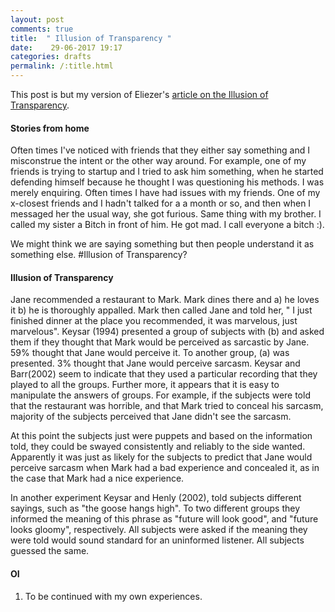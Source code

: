```yaml
---
layout: post
comments: true
title:  " Illusion of Transparency "
date:    29-06-2017 19:17
categories: drafts
permalink: /:title.html
---
```

This post is but my version of Eliezer's [article on the Illusion of Transparency][ele_illusion]. 

#### Stories from home

Often times I've noticed with friends that they either say something and I misconstrue the intent or the other way around. For example, one of my friends is trying to startup and I tried to ask him something, when he started defending himself because he thought I was questioning his methods. I was merely enquiring. Often times I have had issues with my friends. One of my x-closest friends and I hadn't talked for a a month or so, and then when I messaged her the usual way, she got furious. Same thing with my brother. I called my sister a Bitch in front of him. He got mad. I call everyone a bitch :).

We might think we are saying something but then people understand it as something else. #Illusion of Transparency?

#### Illusion of Transparency

Jane recommended a restaurant to Mark. Mark dines there and a) he loves it b) he is thoroughly appalled. Mark then called Jane and told her, " I just finished dinner at the place you recommended, it was marvelous, just marvelous". Keysar (1994) presented a group of subjects with (b) and asked them if they thought that Mark would be perceived as sarcastic by Jane. 59% thought that Jane would perceive it. To another group, (a) was presented. 3% thought that Jane would perceive sarcasm. Keysar and Barr(2002) seem to indicate that they used a particular recording that they played to all the groups. Further more, it appears that it is easy to manipulate the answers of groups. For example, if the subjects were told that the restaurant was horrible, and that Mark tried to conceal his sarcasm, majority of the subjects perceived that Jane didn't see the sarcasm.

At this point the subjects just were puppets and based on the information told, they could be swayed consistently and reliably to the side wanted. Apparently it was just as likely for the subjects to predict that Jane would perceive sarcasm when Mark had a bad experience and concealed it, as in the case that Mark had a nice experience.

In another experiment Keysar and Henly (2002), told subjects different sayings, such as "the goose hangs high". To two different groups they informed the meaning of this phrase as "future will look good", and "future looks gloomy", respectively. All subjects were asked if the meaning they were told would sound standard for an uninformed listener. All subjects guessed the same.


#### OI
1) To be continued with my own experiences.

[ele_illusion]:http://lesswrong.com/lw/ke/illusion_of_transparency_why_no_one_understands/

